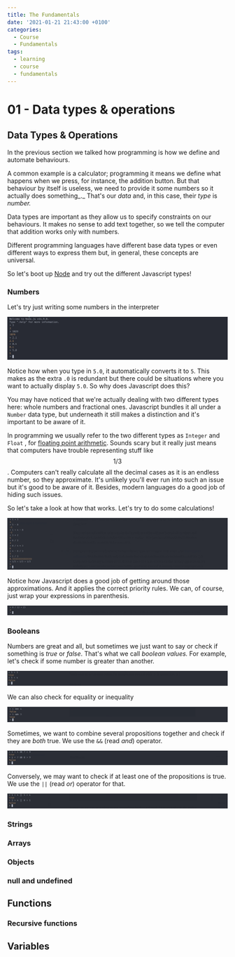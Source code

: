 ```yaml
---
title: The Fundamentals
date: '2021-01-21 21:43:00 +0100'
categories:
  - Course
  - Fundamentals
tags:
  - learning
  - course
  - fundamentals
---
```


# 01 - Data types & operations

## Data Types & Operations

In the previous section we talked how programming is how we define and automate behaviours.

A common example is a calculator; programming it means we define what happens when we press, for instance, the addition button. But that behaviour by itself is useless, we need to provide it some numbers so it actually does something_._ That's our _data_ and, in this case, their _type_ is _number._

Data types are important as they allow us to specify constraints on our behaviours. It makes no sense to add text together, so we tell the computer that addition works only with numbers. 

Different programming languages have different base data types or even different ways to express them but, in general, these concepts are universal.

So let's boot up [Node](../01.intro/02-development-environment.md) and try out the different Javascript types!

### Numbers

Let's try just writing some numbers in the interpreter

![](../.gitbook/assets/screenshot-2021-01-22-at-15.33.47.png)

Notice how when you type in `5.0`, it automatically converts it to `5`. This makes as the extra `.0` is redundant but there could be situations where you want to actually display `5.0`. So why does Javascript does this?

You may have noticed that we're actually dealing with two different types here: whole numbers and fractional ones. Javascript bundles it all under a `Number` data type, but underneath it still makes a distinction and it's important to be aware of it. 

In programming we usually refer to the two different types as `Integer` and `Float` , for [floating point arithmetic](https://en.wikipedia.org/wiki/Floating-point_arithmetic). Sounds scary but it really just means that computers have trouble representing stuff like$$1/3$$. Computers can't really calculate all the decimal cases as it is an endless number, so they approximate. It's unlikely you'll ever run into such an issue but it's good to be aware of it. Besides, modern languages do a good job of hiding such issues.

So let's take a look at how that works. Let's try to do some calculations! 

![](../.gitbook/assets/screenshot-2021-01-22-at-15.55.51.png)

Notice how Javascript does a good job of getting around those approximations. And it applies the correct priority rules. We can, of course, just wrap your expressions in parenthesis.

![](../.gitbook/assets/screenshot-2021-01-22-at-15.59.20.png)

### Booleans

Numbers are great and all, but sometimes we just want to say or check if something is _true_ or _false_. That's what we call _boolean values._ For example, let's check if some number is greater than another.

![](../.gitbook/assets/screenshot-2021-01-22-at-16.05.30.png)

We can also check for equality or inequality

![](../.gitbook/assets/screenshot-2021-01-22-at-16.08.17.png)

Sometimes, we want to combine several propositions together and check if they are _both_ true. We use the `&&` \(read _and_\) operator.

![](../.gitbook/assets/screenshot-2021-01-22-at-16.13.53.png)

Conversely, we may want to check if at least one of the propositions is true. We use the `||` \(read _or_\) operator for that.

![](../.gitbook/assets/screenshot-2021-01-22-at-16.17.05.png)

### Strings

### Arrays

### Objects

### null and undefined

## Functions

### Recursive functions

## Variables

